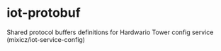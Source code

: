 # iot-protobuf
Shared protocol buffers definitions for Hardwario Tower config service (mixicz/iot-service-config)
